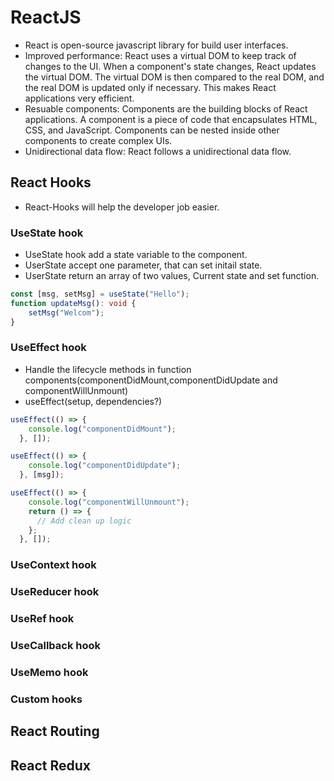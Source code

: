 # ReactJS
- React is open-source javascript library for build user interfaces.
- Improved performance: React uses a virtual DOM to keep track of changes to the UI. When a component's state changes, React updates the virtual DOM. The virtual DOM is then compared to the real DOM, and the real DOM is updated only if necessary. This makes React applications very efficient.
- Resuable components: Components are the building blocks of React applications. A component is a piece of code that encapsulates HTML, CSS, and JavaScript. Components can be nested inside other components to create complex UIs.
- Unidirectional data flow: React follows a unidirectional data flow.

## React Hooks
- React-Hooks will help the developer job easier.
### UseState hook
- UseState hook add a state variable to the component.
- UserState accept one parameter, that can set initail state.
- UserState return an array of two values, Current state and set function.
```typescript
const [msg, setMsg] = useState("Hello");
function updateMsg(): void {
    setMsg("Welcom");
}
```
### UseEffect hook
- Handle the lifecycle methods in function components(componentDidMount,componentDidUpdate and componentWillUnmount)
- useEffect(setup, dependencies?)
```typescript
useEffect(() => {
    console.log("componentDidMount");
  }, []);

useEffect(() => {
    console.log("componentDidUpdate");
  }, [msg]);

useEffect(() => {
    console.log("componentWillUnmount");
    return () => {
      // Add clean up logic
    };
  }, []);
```
### UseContext hook
### UseReducer hook
### UseRef hook
### UseCallback hook
### UseMemo hook
### Custom hooks

## React Routing

## React Redux
